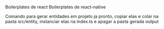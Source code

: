 Boilerplates de react
Boilerplates de react-native

Comando para gerar entidades em projeto ja pronto, copiar elas e colar na pasta src/entity, instanciar elas na index.ts e apagar a pasta gerada output